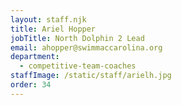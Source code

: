 ```yaml
---
layout: staff.njk
title: Ariel Hopper
jobTitle: North Dolphin 2 Lead
email: ahopper@swimmaccarolina.org
department:
  - competitive-team-coaches
staffImage: /static/staff/arielh.jpg
order: 34
---
```

